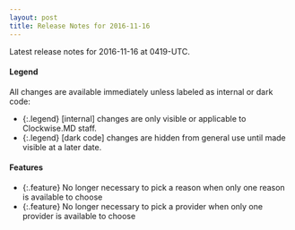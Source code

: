 ```yaml
---
layout: post
title: Release Notes for 2016-11-16
---
```


Latest release notes for 2016-11-16 at 0419-UTC.

<div class='legend' markdown='1'>

#### Legend

All changes are available immediately unless labeled as internal or dark code:

- {:.legend} [internal] changes are only visible or applicable to Clockwise.MD staff.
- {:.legend} [dark code] changes are hidden from general use until made visible at a later date.

</div>

<div class='features' markdown='1'>

#### Features

- {:.feature} No longer necessary to pick a reason when only one reason is available to choose
- {:.feature} No longer necessary to pick a provider when only one provider is available to choose

</div>

